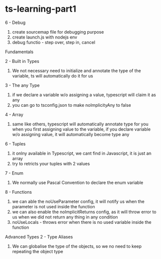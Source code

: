 # ts-learning-part1

6 - Debug

1. create sourcemap file for debugging purpose
2. create launch.js with nodejs env
3. debug functio - step over, step in, cancel

Fundamentals

2 - Built in Types

1.  We not necessary need to initialize and annotate the type of the variable, ts will automatically do it for us

3 - The any Type

1. if we declare a variable w/o assigning a value, typescript will claim it as any
2. you can go to tsconfig.json to make noImplicityAny to false

4 - Array

1. same like others, typescript will automatically annotate type for you when you first assigning value to the variable, if you declare variable w/o assigning value, it will automatically become type any

6 - Tuples

1. it onlny available in Typescript, we cant find in Javascript, it is just an array
2. try to retricts your tuples with 2 values

7 - Enum

1. We normally use Pascal Convention to declare the enum variable

8 - Functions

1. we can able the noUseParameter config, it will notify us when the parameter is not used inside the function
2. we can also enable the noImplicitReturns config, as it will throw error to us when we did not return any thing in any condition
3. noUseLocals - throws error when there is no used variable inside the function

Advanced Types
2 - Type Aliases

1. We can globalise the type of the objects, so we no need to keep repeating the object type
